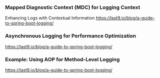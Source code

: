 ### Mapped Diagnostic Context (MDC) for Logging Context
Enhancing Logs with Contextual Information
https://last9.io/blog/a-guide-to-spring-boot-logging/

### Asynchronous Logging for Performance Optimization
https://last9.io/blog/a-guide-to-spring-boot-logging/

### Example: Using AOP for Method-Level Logging
https://last9.io/blog/a-guide-to-spring-boot-logging/
